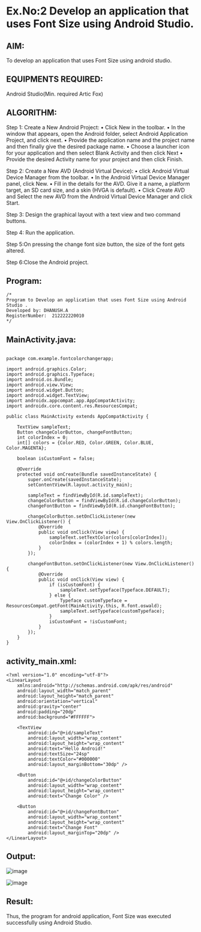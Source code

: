 
# Ex.No:2 Develop an application that uses Font Size using Android Studio.


## AIM:
To develop an application that uses Font Size using android studio.

## EQUIPMENTS REQUIRED:

Android Studio(Min. required Artic Fox)


## ALGORITHM:
Step 1: Create a New Android Project:
              • Click New in the toolbar.
              • In the window that appears, open the Android folder, select Android Application Project,
              and click next.
              • Provide the application name and the project name and then finally give the desired
              package name.
              • Choose a launcher icon for your application and then select Blank Activity and then click
              Next
              • Provide the desired Activity name for your project and then click Finish.

Step 2: Create a New AVD (Android Virtual Device):
        • click Android Virtual Device Manager from the toolbar.
        • In the Android Virtual Device Manager panel, click New.
        • Fill in the details for the AVD. Give it a name, a platform target, an SD card size, and
        a skin (HVGA is default).
        • Click Create AVD and Select the new AVD from the Android Virtual Device
        Manager and click Start.

Step 3: Design the graphical layout with a text view and two command buttons.

Step 4: Run the application.

Step 5:On pressing the change font size button, the size of the font gets altered.       
       
Step 6:Close the Android project. 


## Program:
 ```
/*
Program to Develop an application that uses Font Size using Android Studio .
Developed by: DHANUSH.A
RegisterNumber:  212222220010
*/
```
## MainActivity.java:

```

package com.example.fontcolorchangerapp;

import android.graphics.Color;
import android.graphics.Typeface;
import android.os.Bundle;
import android.view.View;
import android.widget.Button;
import android.widget.TextView;
import androidx.appcompat.app.AppCompatActivity;
import androidx.core.content.res.ResourcesCompat;

public class MainActivity extends AppCompatActivity {

    TextView sampleText;
    Button changeColorButton, changeFontButton;
    int colorIndex = 0;
    int[] colors = {Color.RED, Color.GREEN, Color.BLUE, Color.MAGENTA};

    boolean isCustomFont = false;

    @Override
    protected void onCreate(Bundle savedInstanceState) {
        super.onCreate(savedInstanceState);
        setContentView(R.layout.activity_main);

        sampleText = findViewById(R.id.sampleText);
        changeColorButton = findViewById(R.id.changeColorButton);
        changeFontButton = findViewById(R.id.changeFontButton);

        changeColorButton.setOnClickListener(new View.OnClickListener() {
            @Override
            public void onClick(View view) {
                sampleText.setTextColor(colors[colorIndex]);
                colorIndex = (colorIndex + 1) % colors.length;
            }
        });

        changeFontButton.setOnClickListener(new View.OnClickListener() {
            @Override
            public void onClick(View view) {
                if (isCustomFont) {
                    sampleText.setTypeface(Typeface.DEFAULT);
                } else {
                    Typeface customTypeface = ResourcesCompat.getFont(MainActivity.this, R.font.oswald);
                    sampleText.setTypeface(customTypeface);
                }
                isCustomFont = !isCustomFont;
            }
        });
    }
}

```



## activity_main.xml:

```
<?xml version="1.0" encoding="utf-8"?>
<LinearLayout
    xmlns:android="http://schemas.android.com/apk/res/android"
    android:layout_width="match_parent"
    android:layout_height="match_parent"
    android:orientation="vertical"
    android:gravity="center"
    android:padding="20dp"
    android:background="#FFFFFF">

    <TextView
        android:id="@+id/sampleText"
        android:layout_width="wrap_content"
        android:layout_height="wrap_content"
        android:text="Hello Android!"
        android:textSize="24sp"
        android:textColor="#000000"
        android:layout_marginBottom="30dp" />

    <Button
        android:id="@+id/changeColorButton"
        android:layout_width="wrap_content"
        android:layout_height="wrap_content"
        android:text="Change Color" />

    <Button
        android:id="@+id/changeFontButton"
        android:layout_width="wrap_content"
        android:layout_height="wrap_content"
        android:text="Change Font"
        android:layout_marginTop="20dp" />
</LinearLayout>

```
## Output:


![image](https://github.com/user-attachments/assets/fda448cd-d80e-446f-a643-4f1575d3d378)

![image](https://github.com/user-attachments/assets/08d1174c-70ca-47ef-bfa1-738ab19bd501)



## Result:
Thus, the program for android application, Font Size was executed successfully using Android Studio.
